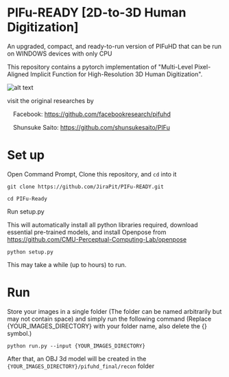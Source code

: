 # PIFu-READY [2D-to-3D Human Digitization]
An upgraded, compact, and ready-to-run version of PIFuHD that can be run on WINDOWS devices with only CPU

This repository contains a pytorch implementation of "Multi-Level Pixel-Aligned Implicit Function for High-Resolution 3D Human Digitization".

![alt text](https://camo.githubusercontent.com/dcfd98e18f6313ca98a2388a026706ffb90ff9caa383a5e487b778028376dae8/68747470733a2f2f7368756e73756b65736169746f2e6769746875622e696f2f5049467548442f7265736f75726365732f696d616765732f7069667568642e676966)

visit the original researches by

&ensp;&ensp;Facebook: https://github.com/facebookresearch/pifuhd
  
&ensp;&ensp;Shunsuke Saito: https://github.com/shunsukesaito/PIFu
# Set up
Open Command Prompt, Clone this repository, and ```cd``` into it
```
git clone https://github.com/JiraPit/PIFu-READY.git
```
```
cd PIFu-Ready
```
Run setup.py 

This will automatically install all python libraries required, download essential pre-trained models, and install Openpose from https://github.com/CMU-Perceptual-Computing-Lab/openpose
```
python setup.py
```
This may take a while (up to hours) to run.

# Run
Store your images in a single folder (The folder can be named arbitrarily but may not contain space) and simply run the following command (Replace {YOUR_IMAGES_DIRECTORY} with your folder name, also delete the {} symbol.)
```
python run.py --input {YOUR_IMAGES_DIRECTORY}
```
After that, an OBJ 3d model will be created in the ```{YOUR_IMAGES_DIRECTORY}/pifuhd_final/recon``` folder
